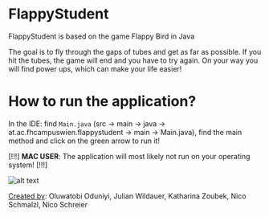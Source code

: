 # FlappyStudent

FlappyStudent is based on the game Flappy Bird in Java

The goal is to fly through the gaps of tubes and get as far as possible. If you hit the tubes, the game will end and you have to try again. On your way you will find power ups, which can make your life easier!

# How to run the application?

In the IDE: find `Main.java` (src -> main -> java -> at.ac.fhcampuswien.flappystudent -> main -> Main.java), find the main method and click on the green arrow to run it!

[!!!] <b>MAC USER</b>: The application will most likely not run on your operating system! [!!!]

![alt text](https://media.discordapp.net/attachments/291665753923387392/931691915143938088/unknown.png)

<ins>Created by</ins>: Oluwatobi Oduniyi, Julian Wildauer, Katharina Zoubek, Nico Schmalzl, Nico Schreier
